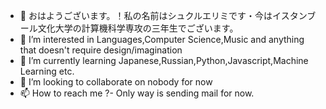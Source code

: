 - 👋 おはようございます。！私の名前はシュクルエリミです・今はイスタンブール文化大学の計算機科学専攻の三年生でございます。
- 👀 I’m interested in Languages,Computer Science,Music and anything that doesn't require design/imagination
- 🌱 I’m currently learning Japanese,Russian,Python,Javascript,Machine Learning etc.
- 💞️ I’m looking to collaborate on nobody for now
- 📫 How to reach me ?- Only way is sending mail for now.
